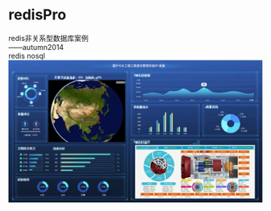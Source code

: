 # redisPro
redis非关系型数据库案例
</br>——autumn2014
</br>redis nosql
![图片信息](https://github.com/autumn2014/redisPro/blob/master/images/dzys.png)
